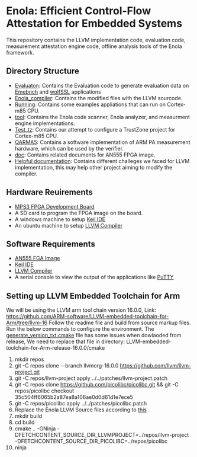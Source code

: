 # Enola: Efficient Control-Flow Attestation for Embedded Systems
This repository contains the LLVM implementation code, evaluation code, measurement attestation engine code, offline analysis tools  of the Enola framework.

## Directory Structure
- [Evaluaton](Evaluation/): Contains the Evaluation code to generate evaluation data on [Emebnch](https://github.com/embench/embench-iot) and [wolfSSL](https://github.com/wolfSSL/wolfssl) applications
- [Enola_compiler](Enola_compiler/): Contains the modified files with the LLVM sourcode.
- [Running](Running/): Contains some examples appliations that can run on Cortex-m85 CPU.
- [tool](tool/): Contains the Enola code scanner, Enola analyzer, and measurment engine implementations.
- [Test_tz](Test_tz/): Contains our attempt to configure a TrustZone project for Cortex-m85 CPU.
- [QARMA5](QARMA5/): Contains a software implementation of ARM PA measurement hardware, which can be used by the verifier.
- [doc](doc/): Contains related documents for AN555 FPGA image.
- [Helpful documentation](tool/progress.md): Contains different challeges we faced for LLVM implementation, this may help other project aiming to modify the compiler.

## Hardware Reuirements
- [MPS3 FPGA Development Board](https://developer.arm.com/Tools%20and%20Software/MPS3%20FPGA%20Prototyping%20Board)
- A SD card to program the FPGA image on the board.
- A windows machine to setup [Keil IDE](https://www.keil.com/)
- An ubuntu machine to setup [LLVM Compiler](https://github.com/ARM-software/LLVM-embedded-toolchain-for-Arm)

## Software Requirements
- [AN555 FGA Image](https://developer.arm.com/downloads/-/download-fpga-images)
- [Keil IDE](https://www.keil.com/)
- [LLVM Compiler](https://github.com/ARM-software/LLVM-embedded-toolchain-for-Arm)
- A serial console to view the output of the applications like [PuTTY](https://www.putty.org/)




## Setting up LLVM Embedded Toolchain for Arm
We will be using the LLVM arm tool chain version 16.0.0, Link: https://github.com/ARM-software/LLVM-embedded-toolchain-for-Arm/tree/llvm-16
Follow the readme file and build from source markup files. Run the below commands to configure the environment.
The [generate_version_txt.cmake](Enola_compiler/Environment-config/generate_version_txt.cmake) file has some issues when dowlaoded from release, We need to replace that file in directory: LLVM-embedded-toolchain-for-Arm-release-16.0.0/cmake

1. mkdir repos
2. git -C repos clone --branch llvmorg-16.0.0 https://github.com/llvm/llvm-project.git
3. git -C repos/llvm-project apply ../../patches/llvm-project.patch
4. git -C repos clone https://github.com/picolibc/picolibc.git && git -C repos/picolibc checkout 35c504ff6065b2a87ea8a106ae0d0d61d1e7ece5
5. git -C repos/picolibc apply ../../patches/picolibc.patch
6. Replace the Enola LLVM Source files according to [this](Enola_compiler/Readme.md)
6. mkdir build
7. cd build
8. cmake .. -GNinja -DFETCHCONTENT_SOURCE_DIR_LLVMPROJECT=../repos/llvm-project -DFETCHCONTENT_SOURCE_DIR_PICOLIBC=../repos/picolibc
9. ninja